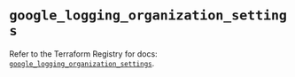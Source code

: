# `google_logging_organization_settings`

Refer to the Terraform Registry for docs: [`google_logging_organization_settings`](https://registry.terraform.io/providers/hashicorp/google/6.20.0/docs/resources/logging_organization_settings).
